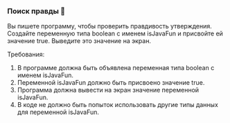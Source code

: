 
### Поиск правды 🧐

Вы пишете программу, чтобы проверить правдивость утверждения. Создайте переменную типа boolean с именем isJavaFun и присвойте ей значение true. Выведите это значение на экран.

Требования:
1. В программе должна быть объявлена переменная типа boolean с именем isJavaFun. 
2. Переменной isJavaFun должно быть присвоено значение true. 
3. Программа должна вывести на экран значение переменной isJavaFun. 
4. В коде не должно быть попыток использовать другие типы данных для переменной isJavaFun.